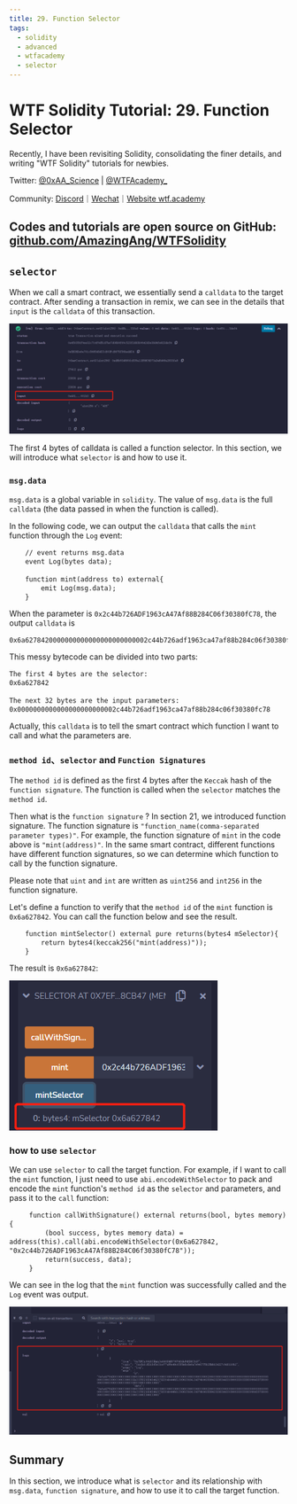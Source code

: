 ```yaml
---
title: 29. Function Selector
tags:
  - solidity
  - advanced
  - wtfacademy
  - selector
---
```

# WTF Solidity Tutorial: 29. Function Selector

Recently, I have been revisiting Solidity, consolidating the finer details, and writing "WTF Solidity" tutorials for newbies. 

Twitter: [@0xAA_Science](https://twitter.com/0xAA_Science) | [@WTFAcademy_](https://twitter.com/WTFAcademy_)

Community: [Discord](https://discord.wtf.academy)｜[Wechat](https://docs.google.com/forms/d/e/1FAIpQLSe4KGT8Sh6sJ7hedQRuIYirOoZK_85miz3dw7vA1-YjodgJ-A/viewform?usp=sf_link)｜[Website wtf.academy](https://wtf.academy)

Codes and tutorials are open source on GitHub: [github.com/AmazingAng/WTFSolidity](https://github.com/AmazingAng/WTFSolidity)
---

## `selector`

When we call a smart contract, we essentially send a `calldata` to the target contract. After sending a transaction in remix, we can see in the details that `input` is the `calldata` of this transaction.

![tx input in remix](./img/29-1.png)

The first 4 bytes of calldata is called a function selector. In this section, we will introduce what `selector` is and how to use it.

### `msg.data`

`msg.data` is a global variable in `solidity`. The value of `msg.data` is the full `calldata` (the data passed in when the function is called).

In the following code, we can output the `calldata` that calls the `mint` function through the `Log` event:

```solidity
    // event returns msg.data
    event Log(bytes data);

    function mint(address to) external{
        emit Log(msg.data);
    }
```

When the parameter is `0x2c44b726ADF1963cA47Af88B284C06f30380fC78`, the output `calldata` is

```
0x6a6278420000000000000000000000002c44b726adf1963ca47af88b284c06f30380fc78
```

This messy bytecode can be divided into two parts:

```
The first 4 bytes are the selector:
0x6a627842

The next 32 bytes are the input parameters:
0x0000000000000000000000002c44b726adf1963ca47af88b284c06f30380fc78
```

Actually, this  `calldata` is to tell the smart contract which function I want to call and what the parameters are.

### `method id`、`selector` and `Function Signatures`

The `method id` is defined as the first 4 bytes after the `Keccak` hash of the `function signature`. The function is called when the `selector` matches the `method id`.

Then what is the `function signature` ? In section 21, we introduced function signature. The function signature is `"function_name(comma-separated parameter types)"`. For example, the function signature of `mint` in the code above is `"mint(address)"`. In the same smart contract, different functions have different function signatures, so we can determine which function to call by the function signature.

Please note that `uint` and `int` are written as `uint256` and `int256` in the function signature.

Let's define a function to verify that the `method id` of the `mint` function is `0x6a627842`. You can call the function below and see the result.

```solidity
    function mintSelector() external pure returns(bytes4 mSelector){
        return bytes4(keccak256("mint(address)"));
    }
```

The result is `0x6a627842`:

![method id in remix](./img/29-2.png)

### how to use `selector`

We can use `selector` to call the target function. For example, if I want to call the `mint` function, I just need to use `abi.encodeWithSelector` to pack and encode the `mint` function's `method id` as the `selector` and parameters, and pass it to the `call` function:

````solidity
     function callWithSignature() external returns(bool, bytes memory){
         (bool success, bytes memory data) = address(this).call(abi.encodeWithSelector(0x6a627842, "0x2c44b726ADF1963cA47Af88B284C06f30380fC78"));
         return(success, data);
     }
````

We can see in the log that the `mint` function was successfully called and the `Log` event was output.

![logs in remix](./img/29-3.png)

## Summary

In this section, we introduce what is `selector` and its relationship with `msg.data`, `function signature`, and how to use it to call the target function.
